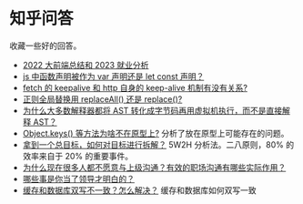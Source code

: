 # 知乎问答

收藏一些好的回答。

- [2022 大前端总结和 2023 就业分析](https://zhuanlan.zhihu.com/p/603410758)
- [js 中函数声明被作为 var 声明还是 let const 声明？](https://www.zhihu.com/question/479537603/answer/2540391427)
- [fetch 的 keepalive 和 http 自身的 keep-alive 机制有没有关系?](https://www.zhihu.com/question/540397795/answer/2550485344)
- [正则全局替换用 replaceAll() 还是 replace()?](https://www.zhihu.com/question/540401691/answer/2566292841)
- [为什么大多数解释器都将 AST 转化成字节码再用虚拟机执行，而不是直接解释 AST？](https://www.zhihu.com/question/29126804/answer/43274994)
- [Object.keys() 等方法为啥不在原型上?](https://www.zhihu.com/question/544437076/answer/2585460855) 分析了放在原型上可能存在的问题。
- [拿到一个总目标，如何对目标进行拆解？](https://www.zhihu.com/question/24168281/answer/2627757475?utm_campaign=shareopn&utm_content=group2_Answer&utm_medium=social&utm_oi=741363194710220800&utm_psn=1551358324502863872&utm_source=wechat_session) 5W2H 分析法。二八原则，80% 的效率来自于 20% 的重要事件。
- [为什么现在很多人都不愿意与上级沟通？有效的职场沟通有哪些实际作用？](https://www.zhihu.com/question/513159654/answer/2324579696?utm_campaign=shareopn&utm_content=group3_Answer&utm_medium=social&utm_oi=741363194710220800&utm_psn=1551360488390508544&utm_source=wechat_session)
- [哪些事是你当了领导才明白的？](https://www.zhihu.com/question/68467783/answer/318241760?utm_campaign=shareopn&utm_content=group1_Answer&utm_medium=social&utm_oi=741363194710220800&utm_psn=1551360658368794624&utm_source=wechat_session)
- [缓存和数据库双写不一致？怎么解决？](https://www.zhihu.com/question/486992560/answer/2768348004) 缓存和数据库如何双写一致
